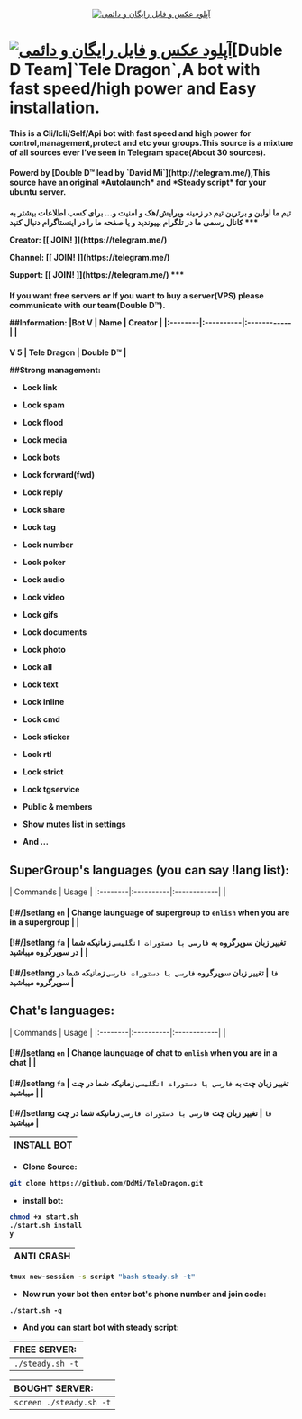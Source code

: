 <p align="center"><a href="http://www.upsara.com/"><img src="http://www.upsara.com/images/23wj_logofactory.jpg" border="0" alt="آپلود عکس و فایل رایگان و دائمی" /></a>
<h1 align="left"><a href="http://www.upsara.com/viewer.php?file=xxzv_7.png"><img src="http://www.upsara.com/images/xxzv_7_thumb.png" border="0" alt="آپلود عکس و فایل رایگان و دائمی" /></a>[Duble D Team]`Tele Dragon`,A bot with fast speed/high power and Easy installation.
<h4> This is a Cli/Icli/Self/Api bot with fast speed and high power for control,management,protect and etc your groups.This source is a mixture of all sources ever I've seen in Telegram space(About 30 sources).
<h4> Powerd by [Double D™ lead by `David Mi`](http://telegram.me/),This source have an original *Autolaunch* and *Steady script* for your ubuntu server.
<h4> تیم ما اولین و برترین تیم در زمینه ویرایش/هک و امنیت و... برای کسب اطلاعات بیشتر به کانال رسمی ما در تلگرام بپیوندید و یا صفحه ما را در اینستاگرام دنبال کنید
*** 
<p align="left">Creator: [[ JOIN! ]](https://telegram.me/)
<p align="left">Channel: [[ JOIN! ]](https://telegram.me/)
<p align="left">Support: [[ JOIN! ]](https://telegram.me/)
***
<h4> If you want free servers or If you want to buy a server(VPS) please communicate with our team(Double D™). 

##Information:
|Bot V | Name | Creator |
|:--------|:----------|:------------|
| <h4>V 5 | Tele Dragon | Double D™ |

##Strong management:
- <p align="left">Lock link
- <p align="left">Lock spam
- <p align="left">Lock flood
- <p align="left">Lock media
- <p align="left">Lock bots
- <p align="left">Lock forward(fwd)
- <p align="left">Lock reply
- <p align="left">Lock share
- <p align="left">Lock tag
- <p align="left">Lock number
- <p align="left">Lock poker
- <p align="left">Lock audio
- <p align="left">Lock video
- <p align="left">Lock gifs
- <p align="left">Lock documents
- <p align="left">Lock photo
- <p align="left">Lock all
- <p align="left">Lock text
- <p align="left">Lock inline
- <p align="left">Lock cmd
- <p align="left">Lock sticker
- <p align="left">Lock rtl
- <p align="left">Lock strict
- <p align="left">Lock tgservice
- <p align="left">Public & members
- <p align="left">Show mutes list in settings
- <p align="left">And ...

## SuperGroup's languages (you can say !lang list):
| Commands | Usage | 
|:--------|:----------|:------------|
| <h4>[!#/]setlang `en` | Change launguage of supergroup to `enlish` when you are in a supergroup |
| <h4>[!#/]setlang `fa` | تغییر زبان سوپرگروه به `فارسی با دستورات انگلیسی` زمانیکه شما در سوپرگروه میباشید |
| <h4>[!#/]setlang `فا` | تغییر زبان سوپرگروه `فارسی با دستورات فارسی` زمانیکه شما در سوپرگروه میباشید |
## Chat's languages:
| Commands | Usage | 
|:--------|:----------|:------------|
| <h4>[!#/]setlang `en` | Change launguage of chat to `enlish` when you are in a chat |
| <h4>[!#/]setlang `fa` | تغییر زبان چت به `فارسی با دستورات انگلیسی` زمانیکه شما در چت میباشید |
| <h4>[!#/]setlang `فا` | تغییر زبان چت `فارسی با دستورات فارسی` زمانیکه شما در چت میباشید |

| INSTALL BOT |
|:-----------------------|
- <p align="left">Clone Source:
```sh
git clone https://github.com/DdMi/TeleDragon.git
```
- <p align="left">install bot:
```sh
chmod +x start.sh
./start.sh install
y
```
| ANTI CRASH |
|:-----------------------|
```sh
tmux new-session -s script "bash steady.sh -t"
```
- <p align="left">Now run your bot then enter bot's phone number and join code:
`./start.sh -q`
- <p align="left">And you can start bot with steady script:

| FREE SERVER: |
|:-----------------------|
| `./steady.sh -t` |

| BOUGHT SERVER: |
|:-----------------------|
| `screen ./steady.sh -t` |
